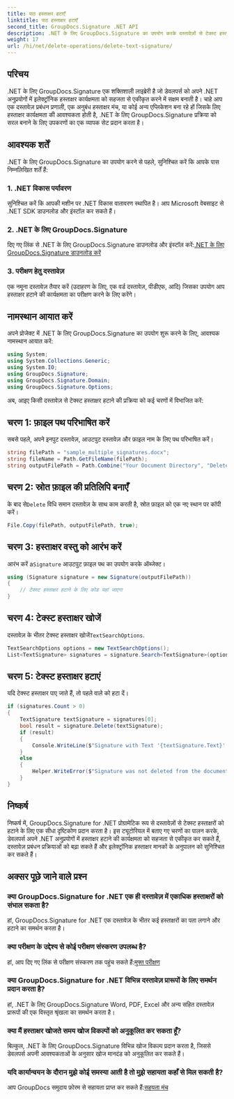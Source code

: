 ```yaml
---
title: पाठ हस्ताक्षर हटाएँ
linktitle: पाठ हस्ताक्षर हटाएँ
second_title: GroupDocs.Signature .NET API
description: .NET के लिए GroupDocs.Signature का उपयोग करके दस्तावेज़ों से टेक्स्ट हस्ताक्षरों को आसानी से हटाएं। अपने दस्तावेज़ प्रबंधन कार्यों को सरल बनाएं.
weight: 17
url: /hi/net/delete-operations/delete-text-signature/
---
```

## परिचय
.NET के लिए GroupDocs.Signature एक शक्तिशाली लाइब्रेरी है जो डेवलपर्स को अपने .NET अनुप्रयोगों में इलेक्ट्रॉनिक हस्ताक्षर कार्यक्षमता को सहजता से एकीकृत करने में सक्षम बनाती है। चाहे आप एक दस्तावेज़ प्रबंधन प्रणाली, एक अनुबंध हस्ताक्षर मंच, या कोई अन्य एप्लिकेशन बना रहे हों जिसके लिए हस्ताक्षर कार्यक्षमता की आवश्यकता होती है, .NET के लिए GroupDocs.Signature प्रक्रिया को सरल बनाने के लिए उपकरणों का एक व्यापक सेट प्रदान करता है।
## आवश्यक शर्तें
.NET के लिए GroupDocs.Signature का उपयोग करने से पहले, सुनिश्चित करें कि आपके पास निम्नलिखित शर्तें हैं:
### 1. .NET विकास पर्यावरण
सुनिश्चित करें कि आपकी मशीन पर .NET विकास वातावरण स्थापित है। आप Microsoft वेबसाइट से .NET SDK डाउनलोड और इंस्टॉल कर सकते हैं।
### 2. .NET के लिए GroupDocs.Signature
 दिए गए लिंक से .NET के लिए GroupDocs.Signature डाउनलोड और इंस्टॉल करें:[.NET के लिए GroupDocs.Signature डाउनलोड करें](https://releases.groupdocs.com/signature/net/)
### 3. परीक्षण हेतु दस्तावेज़
एक नमूना दस्तावेज़ तैयार करें (उदाहरण के लिए, एक वर्ड दस्तावेज़, पीडीएफ, आदि) जिसका उपयोग आप हस्ताक्षर हटाने की कार्यक्षमता का परीक्षण करने के लिए करेंगे।

## नामस्थान आयात करें
अपने प्रोजेक्ट में .NET के लिए GroupDocs.Signature का उपयोग शुरू करने के लिए, आवश्यक नामस्थान आयात करें:
```csharp
using System;
using System.Collections.Generic;
using System.IO;
using GroupDocs.Signature;
using GroupDocs.Signature.Domain;
using GroupDocs.Signature.Options;
```

अब, आइए किसी दस्तावेज़ से टेक्स्ट हस्ताक्षर हटाने की प्रक्रिया को कई चरणों में विभाजित करें:
## चरण 1: फ़ाइल पथ परिभाषित करें
सबसे पहले, अपने इनपुट दस्तावेज़, आउटपुट दस्तावेज़ और फ़ाइल नाम के लिए पथ परिभाषित करें।
```csharp
string filePath = "sample_multiple_signatures.docx";
string fileName = Path.GetFileName(filePath);
string outputFilePath = Path.Combine("Your Document Directory", "DeleteText", fileName);
```
## चरण 2: स्रोत फ़ाइल की प्रतिलिपि बनाएँ
 के बाद से`Delete` विधि समान दस्तावेज़ के साथ काम करती है, स्रोत फ़ाइल को एक नए स्थान पर कॉपी करें।
```csharp
File.Copy(filePath, outputFilePath, true);
```
## चरण 3: हस्ताक्षर वस्तु को आरंभ करें
 आरंभ करें a`Signature` आउटपुट फ़ाइल पथ का उपयोग करके ऑब्जेक्ट।
```csharp
using (Signature signature = new Signature(outputFilePath))
{
    // टेक्स्ट हस्ताक्षर हटाने के लिए कोड यहां जाएगा
}
```
## चरण 4: टेक्स्ट हस्ताक्षर खोजें
 दस्तावेज़ के भीतर टेक्स्ट हस्ताक्षर खोजें`TextSearchOptions`.
```csharp
TextSearchOptions options = new TextSearchOptions();
List<TextSignature> signatures = signature.Search<TextSignature>(options);
```
## चरण 5: टेक्स्ट हस्ताक्षर हटाएं
यदि टेक्स्ट हस्ताक्षर पाए जाते हैं, तो पहले वाले को हटा दें।
```csharp
if (signatures.Count > 0)
{
    TextSignature textSignature = signatures[0];
    bool result = signature.Delete(textSignature);
    if (result)
    {
        Console.WriteLine($"Signature with Text '{textSignature.Text}' was deleted from document ['{fileName}'].");
    }
    else
    {
        Helper.WriteError($"Signature was not deleted from the document! Signature with Text '{textSignature.Text}' was not found!");
    }
}
```

## निष्कर्ष
निष्कर्ष में, GroupDocs.Signature for .NET प्रोग्रामेटिक रूप से दस्तावेज़ों से टेक्स्ट हस्ताक्षरों को हटाने के लिए एक सीधा दृष्टिकोण प्रदान करता है। इस ट्यूटोरियल में बताए गए चरणों का पालन करके, डेवलपर्स अपने .NET अनुप्रयोगों में हस्ताक्षर हटाने की कार्यक्षमता को सहजता से एकीकृत कर सकते हैं, दस्तावेज़ प्रबंधन प्रक्रियाओं को बढ़ा सकते हैं और इलेक्ट्रॉनिक हस्ताक्षर मानकों के अनुपालन को सुनिश्चित कर सकते हैं।
## अक्सर पूछे जाने वाले प्रश्न
### क्या GroupDocs.Signature for .NET एक ही दस्तावेज़ में एकाधिक हस्ताक्षरों को संभाल सकता है?
हां, GroupDocs.Signature for .NET एक दस्तावेज़ के भीतर कई हस्ताक्षरों का पता लगाने और हटाने का समर्थन करता है।
### क्या परीक्षण के उद्देश्य से कोई परीक्षण संस्करण उपलब्ध है?
 हां, आप दिए गए लिंक से परीक्षण संस्करण तक पहुंच सकते हैं:[मुफ्त परीक्षण](https://releases.groupdocs.com/)
### क्या GroupDocs.Signature for .NET विभिन्न दस्तावेज़ प्रारूपों के लिए समर्थन प्रदान करता है?
हां, .NET के लिए GroupDocs.Signature Word, PDF, Excel और अन्य सहित दस्तावेज़ प्रारूपों की एक विस्तृत श्रृंखला का समर्थन करता है।
### क्या मैं हस्ताक्षर खोजते समय खोज विकल्पों को अनुकूलित कर सकता हूँ?
बिल्कुल, .NET के लिए GroupDocs.Signature विभिन्न खोज विकल्प प्रदान करता है, जिससे डेवलपर्स अपनी आवश्यकताओं के अनुसार खोज मानदंड को अनुकूलित कर सकते हैं।
### यदि कार्यान्वयन के दौरान मुझे कोई समस्या आती है तो मुझे सहायता कहाँ से मिल सकती है?
 आप GroupDocs समुदाय फ़ोरम से सहायता प्राप्त कर सकते हैं:[सहयता मंच](https://forum.groupdocs.com/c/signature/13)